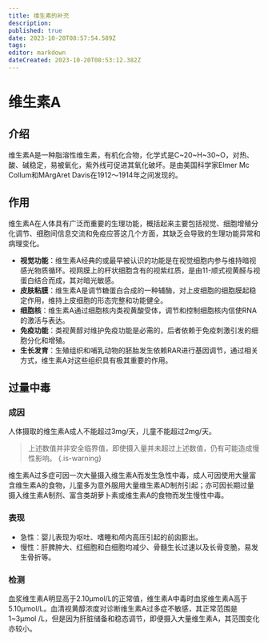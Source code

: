 ```yaml
---
title: 维生素的补充
description: 
published: true
date: 2023-10-20T08:57:54.589Z
tags: 
editor: markdown
dateCreated: 2023-10-20T08:53:12.382Z
---
```


# 维生素A
## 介绍
维生素A是一种脂溶性维生素，有机化合物，化学式是C~20~H~30~O，对热、酸、碱稳定，易被氧化，紫外线可促进其氧化破坏。是由美国科学家Elmer Mc Collum和MArgAret Davis在1912～1914年之间发现的。

## 作用
维生素A在人体具有广泛而重要的生理功能，概括起来主要包括视觉、细胞增殖分化调节、细胞间信息交流和免疫应答这几个方面，其缺乏会导致的生理功能异常和病理变化。
- **视觉功能**：维生素A经典的或最早被认识的功能是在视觉细胞内参与维持暗视感光物质循环。视网膜上的杆状细胞含有的视紫红质，是由11-顺式视黄醛与视蛋白结合而成，其对暗光敏感。
- **皮肤粘膜**：维生素A是调节糖蛋白合成的一种辅酶，对上皮细胞的细胞膜起稳定作用，维持上皮细胞的形态完整和功能健全。
- **细胞核**：维生素A通过细胞核内类视黄酸受体，调节和控制细胞核内信使RNA的激活与表达。
- **免疫功能**：类视黄醇对维护免疫功能是必需的，后者依赖于免疫刺激引发的细胞分化和增殖。
- **生长发育**：生殖组织和哺乳动物的胚胎发生依赖RAR进行基因调节，通过相关方式，维生素A对这些组织具有极其重要的作用。

## 过量中毒
### 成因
人体摄取的维生素A成人不能超过3mg/天，儿童不能超过2mg/天。

> 上述数值并非安全临界值，即使摄入量并未超过上述数值，仍有可能造成慢性影响。
{.is-warning}


维生素A过多症可因一次大量摄入维生素A而发生急性中毒，成人可因使用大量富含维生素A的食物，儿童多为意外服用大量维生素AD制剂引起；亦可因长期过量摄入维生素A制剂、富含类胡萝卜素或维生素A的食物而发生慢性中毒。

### 表现
- 急性：婴儿表现为呕吐、嗜睡和颅内高压引起的前囟膨出。
- 慢性：肝脾肿大、红细胞和白细胞均减少、骨髓生长过速以及长骨变脆，易发生骨折等。

### 检测
血浆维生素A明显高于2.10μmol/L的正常值，维生素A中毒时血浆维生素A高于5.10μmol/L。血清视黄醇浓度对诊断维生素A过多症不敏感，其正常范围是1~3μmol /L，但是因为肝脏储备和稳态调节，即便摄入大量维生素A，其范围变化亦较小。